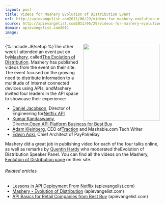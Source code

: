 ```yaml
---
layout: post
title: Videos for Mashery Evolution of Distribution Event
url: http://apievangelist.com2011/06/29/videos-for-mashery-evolution-of-distribution-event/
source: http://apievangelist.com2011/06/29/videos-for-mashery-evolution-of-distribution-event/
domain: apievangelist.com2011
image: 
---
```

{% include JB/setup %}<a title="Evolution of Distribution" href="http://mashery.com/events/eod.html"><img src="http://kinlane-productions.s3.amazonaws.com/events/evolution-of-distribution/mashery-evolution-of-distribution-event-1.png"  width="250" align="right" /></a>The other week I attended an event put on by<a title="Mashery" href="http://www.mashery.com/">Mashery</a>, called<a title="Evolution of Distribution" href="http://mashery.com/events/eod.html">The Evolution of Distribution</a>. Mashery has published videos from the event on their site.
The event focused on the growing need to distribute information to a multitude of Internet connected devices using APIs, andMashery invited four leaders in the API space to showcase their experience:
<ul>
     <li>
          <a title="Daniel Jacobsen" href="http://twitter.com/!/daniel_jacobson">Daniel Jacobson</a>, Director of Engineering for<a title="Netflix API" href="http://developer.netflix.com/">Netflix API</a>
     </li>
     <li>
          <a title="Kumar Kandaswamy" href="http://twitter.com/!/Kumar_K">Kumar Kandaswamy</a>, Director,<a title="Open API Platform Business for Best Buy" href="http://www.bbyopen.com/">Open API Platform Business for Best Buy</a>
     </li>
     <li>
          <a title="Adam Kleinberg" href="http://twitter.com/!/adamkleinberg">Adam Kleinberg</a>, CEO of<a title="Traction" href="http://www.tractionco.com/">Traction</a> and Mashable.com Tech Writer
     </li>
     <li>
          <a title="Edwin Aoki" href="http://twitter.com/!/edwinaoki">Edwin Aoki</a>, Chief Architect of PayPal/eBay
     </li>
</ul>Mashery did a great job in publishing video for each of the four talks online, as well as remarks by <a title="Quentin Hardy" href="http://twitter.com/!/qhardy">Quentin Hardy</a> who moderated theEvolution of Distribution Speaker Panel.
You can find all the videos on the Mashery, <a title="Evolution of Distribution" href="http://mashery.com/events/eod.html">Evolution of Distribution page</a> on their site.
<h6 class="zemanta-related-title c2">
     Related articles
</h6>
<ul class="zemanta-article-ul">
     <li class="zemanta-article-ul-li">
          <a href="http://blog.apievangelist.com/2011/06/10/lessons-in-api-deployment-from-netflix/">Lessons in API Deployment From Netflix</a> (apievangelist.com)
     </li>
     <li class="zemanta-article-ul-li">
          <a href="http://blog.apievangelist.com/2011/06/02/mashery-evolution-of-distribution/">Mashery - Evolution of Distribution</a> (apievangelist.com)
     </li>
     <li class="zemanta-article-ul-li">
          <a href="http://blog.apievangelist.com/2011/06/03/api-basics-for-retail-companies-from-best-buy/">API Basics for Retail Companies from Best Buy</a> (apievangelist.com)
     </li>
</ul>
